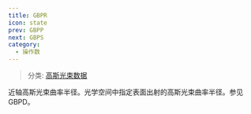 ```yaml
---
title: GBPR
icon: state
prev: GBPP
next: GBPS
category:
  - 操作数
---
```


> 分类: [高斯光束数据](/hb/operands/135/893/  "Zemax 操作数 高斯光束数据")

近轴高斯光束曲率半径。光学空间中指定表面出射的高斯光束曲率半径。参见GBPD。
